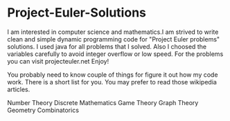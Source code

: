# Project-Euler-Solutions
I am interested in computer science and mathematics.I am strived to write clean and simple dynamic programming code for 
"Project Euler problems" solutions. I used java for all problems that I solved. Also I choosed the variables carefully 
to avoid integer overflow or low speed.
For the problems you can visit projecteuler.net Enjoy!

You probably need to know couple of things for figure it out how my code work. There is a short list for you. You may 
prefer to read those wikipedia articles.

Number Theory
Discrete Mathematics
Game Theory
Graph Theory
Geometry
Combinatorics

